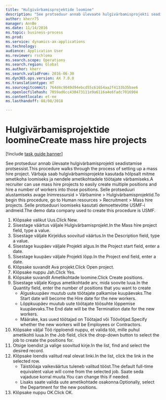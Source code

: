```yaml
--- 
title: "Hulgivärbamisprojektide loomine"
description: "See protseduur annab ülevaate hulgivärbamisprojekti seadistamise protsessist."
author: kherr75
manager: AnnBe
ms.date: 11/14/2016
ms.topic: business-process
ms.prod: 
ms.service: dynamics-ax-applications
ms.technology: 
audience: Application User
ms.reviewer: rschloma
ms.search.scope: Operations
ms.search.region: Global
ms.author: kherr
ms.search.validFrom: 2016-06-30
ms.dyn365.ops.version: AX 7.0.0
ms.translationtype: HT
ms.sourcegitcommit: 764d4c9049d94ebcd55c61654aa2f4133b35bae6
ms.openlocfilehash: 7059ad6cc438473111e9a6116a4e6fadc7016904
ms.contentlocale: et-ee
ms.lasthandoff: 08/08/2018

---
```

# <a name="create-mass-hire-projects"></a><span data-ttu-id="e8960-103">Hulgivärbamisprojektide loomine</span><span class="sxs-lookup"><span data-stu-id="e8960-103">Create mass hire projects</span></span>

[!include [task guide banner](../../includes/task-guide-banner.md)]

<span data-ttu-id="e8960-104">See protseduur annab ülevaate hulgivärbamisprojekti seadistamise protsessist.</span><span class="sxs-lookup"><span data-stu-id="e8960-104">This procedure walks through the process of setting up a mass hire project.</span></span> <span data-ttu-id="e8960-105">Värbaja saab hulgivärbamisprojekte kasutada hõlpsalt mitme ametikoha loomiseks ja nendele ametikohtadele töötajate värbamiseks.</span><span class="sxs-lookup"><span data-stu-id="e8960-105">A recruiter can use mass hire projects to easily create multiple positions and hire a number of workers into those positions.</span></span> <span data-ttu-id="e8960-106">Selle protseduuri alustamiseks avage Inimressursid > Värbamine > Hulgivärbamisprojektid.</span><span class="sxs-lookup"><span data-stu-id="e8960-106">To begin this procedure, go to Human resources > Recruitment > Mass hire projects.</span></span> <span data-ttu-id="e8960-107">Selle protseduuri loomiseks kasutati demoettevõtte USMF-i andmeid.</span><span class="sxs-lookup"><span data-stu-id="e8960-107">The demo data company used to create this procedure is USMF.</span></span>

1. <span data-ttu-id="e8960-108">Klõpsake valikut Uus.</span><span class="sxs-lookup"><span data-stu-id="e8960-108">Click New.</span></span>
2. <span data-ttu-id="e8960-109">Sisestage väärtus väljale Hulgivärbamisprojekt.</span><span class="sxs-lookup"><span data-stu-id="e8960-109">In the Mass hire project field, type a value.</span></span>
3. <span data-ttu-id="e8960-110">Sisestage väljale Kirjeldus soovitud väärtus.</span><span class="sxs-lookup"><span data-stu-id="e8960-110">In the Description field, type a value.</span></span>
4. <span data-ttu-id="e8960-111">Sisestage kuupäev väljale Projekti algus.</span><span class="sxs-lookup"><span data-stu-id="e8960-111">In the Project start field, enter a date.</span></span>
5. <span data-ttu-id="e8960-112">Sisestage kuupäev väljale Projekti lõpp.</span><span class="sxs-lookup"><span data-stu-id="e8960-112">In the Project end field, enter a date.</span></span>
6. <span data-ttu-id="e8960-113">Klõpsake suvandit Ava projekt.</span><span class="sxs-lookup"><span data-stu-id="e8960-113">Click Open project.</span></span>
7. <span data-ttu-id="e8960-114">Klõpsake nuppu Jah.</span><span class="sxs-lookup"><span data-stu-id="e8960-114">Click Yes.</span></span>
8. <span data-ttu-id="e8960-115">Klõpsake suvandit Ametikohtade loomine.</span><span class="sxs-lookup"><span data-stu-id="e8960-115">Click Create positions.</span></span>
9. <span data-ttu-id="e8960-116">Sisestage väljale Kogus ametikohtade arv, mida soovite luua.</span><span class="sxs-lookup"><span data-stu-id="e8960-116">In the Quantity field, enter the number of positions that you want to create</span></span>
    * <span data-ttu-id="e8960-117">Alguskuupäev muutub uute töötajate palkamise kuupäevaks.</span><span class="sxs-lookup"><span data-stu-id="e8960-117">The Start date will become the Hire date for the new workers.</span></span>  
    * <span data-ttu-id="e8960-118">Lõppkuupäev muutub uute töötajate töösuhte lõppemise kuupäevaks.</span><span class="sxs-lookup"><span data-stu-id="e8960-118">The End date will be the Termination date for the new workers.</span></span>  
    * <span data-ttu-id="e8960-119">Määrake, kas uued töötajad on Töötajad või Töövõtjad.</span><span class="sxs-lookup"><span data-stu-id="e8960-119">Specify whether the new workers will be Employees or Contractors.</span></span>  
10. <span data-ttu-id="e8960-120">Klõpsake väljal Töö ripploendi nuppu, et valida töö, mille puhul ametikohti luua.</span><span class="sxs-lookup"><span data-stu-id="e8960-120">In the Job field, click the drop-down button to select the job to create the positions for.</span></span>
11. <span data-ttu-id="e8960-121">Otsige loendist ja valige soovitud kirje.</span><span class="sxs-lookup"><span data-stu-id="e8960-121">In the list, find and select the desired record.</span></span>
12. <span data-ttu-id="e8960-122">Klõpsake loendis valitud real olevat linki.</span><span class="sxs-lookup"><span data-stu-id="e8960-122">In the list, click the link in the selected row.</span></span>
    * <span data-ttu-id="e8960-123">Täistööaja vaikeväärtus tuleneb valitud tööst.</span><span class="sxs-lookup"><span data-stu-id="e8960-123">The default full-time equivalent value will come from the selected job.</span></span> <span data-ttu-id="e8960-124">Saate seda vajaduse korral muuta.</span><span class="sxs-lookup"><span data-stu-id="e8960-124">You can change this if needed.</span></span>  
    * <span data-ttu-id="e8960-125">Lisaks saate valida uute ametikohtade osakonna.</span><span class="sxs-lookup"><span data-stu-id="e8960-125">Optionally, select the Department for the new positions.</span></span>  
13. <span data-ttu-id="e8960-126">Klõpsake nuppu OK.</span><span class="sxs-lookup"><span data-stu-id="e8960-126">Click OK.</span></span>


